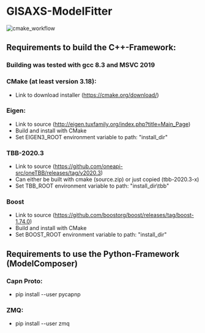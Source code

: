 # GISAXS-ModelFitter

![cmake_workflow](https://github.com/phraith/GISAXS-SimFit/actions/workflows/cmake.yml/badge.svg)

## Requirements to build the C++-Framework:
### Building was tested with gcc 8.3 and MSVC 2019
### CMake (at least version 3.18):
- Link to download installer (https://cmake.org/download/)
### Eigen:
- Link to source (http://eigen.tuxfamily.org/index.php?title=Main_Page)
- Build and install with CMake
- Set EIGEN3_ROOT environment variable to path: "install_dir\"
### TBB-2020.3
- Link to source (https://github.com/oneapi-src/oneTBB/releases/tag/v2020.3)
- Can either be built with cmake (source.zip) or just copied (tbb-2020.3-x)
- Set TBB_ROOT environment variable to path: "install_dir\tbb"
### Boost
- Link to source (https://github.com/boostorg/boost/releases/tag/boost-1.74.0)
- Build and install with CMake
- Set BOOST_ROOT environment variable to path: "install_dir\"
## Requirements to use the Python-Framework (ModelComposer)
### Capn Proto:
- pip install --user pycapnp
### ZMQ:
- pip install --user zmq
